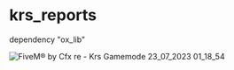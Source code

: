 # krs_reports

dependency "ox_lib"

![FiveM® by Cfx re - Krs Gamemode 23_07_2023 01_18_54](https://github.com/KRS-KAROS/krs_reports/assets/131356071/86ebeb8a-9202-4031-a2f9-f8619eb8fedf)
